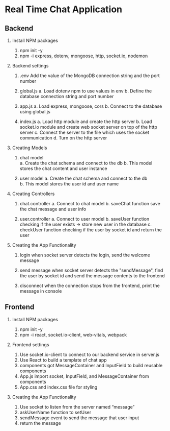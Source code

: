 # Real Time Chat Application #

## Backend ##

1. Install NPM packages
    1) npm init -y
    2) npm -i express, dotenv, mongoose, http, socket.io, nodemon

2. Backend settings
    1) .env
        Add the value of the MongoDB connection string and the port number

    2) global.js
        a. Load dotenv npm to use values in env
        b. Define the database connection string and port number    

    3) app.js
        a. Load express, mongoose, cors
        b. Connect to the database using global.js

    4) index.js 
        a. Load http module and create the http server
        b. Load socket.io module and create web socket server on top of the http server
        c. Connect the server to the file which uses the socket communication
        d. Turn on the http server


3. Creating Models
    1) chat model      
        a. Create the chat schema and connect to the db
        b. This model stores the chat content and user instance

    2) user model
        a. Create the chat schema and connect to the db            
        b. This model stores the user id and user name

4. Creating Controllers
    1) chat.controller
        a. Connect to chat model 
        b. saveChat function
            save the chat message and user info

    2) user.controller
        a. Connect to user model
        b. saveUser function
            checking if the user exists -> store new user in the database
        c. checkUser function
            checking if the user by socket id and return the user    

5. Creating the App Functionality
    1) login
        when socket server detects the login, send the welcome message
            
    2) send message
        when socket server detects the "sendMessage", find the user by socket id and send the message contents to the frontend

    3) disconnect
        when the connection stops from the frontend, print the message in console



## Frontend ##

1. Install NPM packages
    1) npm init -y
    2) npm -i react, socket.io-client, web-vitals, webpack

2. Frontend settings
    1) Use socket.io-client to connect to our backend service in server.js
    2) Use React to build a template of chat app
    3) components got MessageContainer and InputField to build reusable components
    4) App.js import socket, InputField, and MessageContainer from components
    5) App.css and index.css file for styling

3. Creating the App Functionality
    1) Use socket to listen from the server named “message”
    2) askUserName function to setUser
    3) sendMessage event to send the message that user input
    4) return the message
